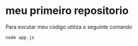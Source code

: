 # meu primeiro repositorio 

 Para excutar meu código utiliza o seguinte comando  
```
node app.js

```

